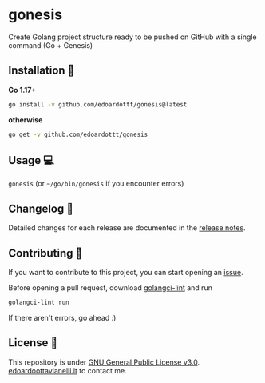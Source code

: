 # gonesis
Create Golang project structure ready to be pushed on GitHub with a single command (Go + Genesis)

Installation 📡
-------
**Go 1.17+**
```bash
go install -v github.com/edoardottt/gonesis@latest
```
**otherwise**
```bash
go get -v github.com/edoardottt/gonesis
```

Usage 💻
-------
`gonesis` (or `~/go/bin/gonesis` if you encounter errors)

Changelog 📌
-------
Detailed changes for each release are documented in the [release notes](https://github.com/edoardottt/gonesis/releases).

Contributing 🤝
------
If you want to contribute to this project, you can start opening an [issue](https://github.com/edoardottt/gonesis/issues).

Before opening a pull request, download [golangci-lint](https://golangci-lint.run/usage/install/) and run
```bash
golangci-lint run
```
If there aren't errors, go ahead :)

License 📝
-------

This repository is under [GNU General Public License v3.0](https://github.com/edoardottt/gonesis/blob/main/LICENSE).  
[edoardoottavianelli.it](https://www.edoardoottavianelli.it) to contact me.
